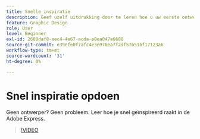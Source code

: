 ```yaml
---
title: Snelle inspiratie
description: Geef uzelf uitdrukking door te leren hoe u uw eerste ontwerp maakt
feature: Graphic Design
role: User
level: Beginner
exl-id: 2608daf8-eec4-4e67-acda-e0ea047e6688
source-git-commit: e39efe0f7afc4e3e970ea7f2df57b51bf17123a6
workflow-type: tm+mt
source-wordcount: '31'
ht-degree: 0%

---
```


# Snel inspiratie opdoen

Geen ontwerper? Geen probleem. Leer hoe je snel geïnspireerd raakt in de Adobe Express.

>[!VIDEO](https://video.tv.adobe.com/v/3420207?quality=12&learn=on&hidetitle=true)
